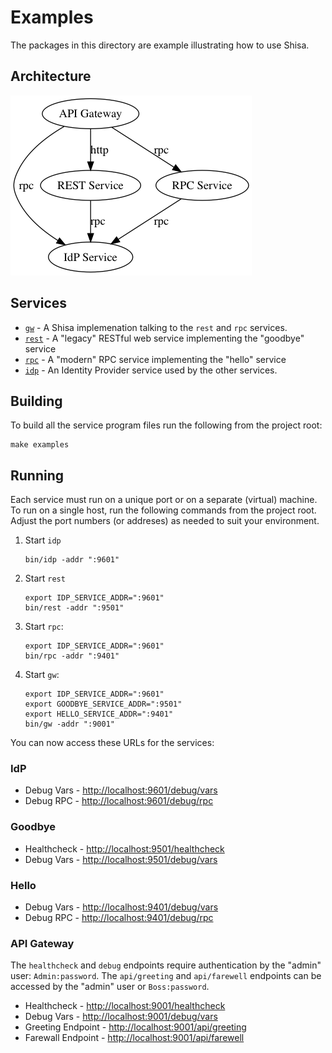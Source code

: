 # Examples

The packages in this directory are example illustrating how to use
Shisa.

## Architecture

![design](examples.png)

## Services

- [`gw`](gw) - A Shisa implemenation talking to the `rest` and `rpc` services.
- [`rest`](rest) - A "legacy" RESTful web service implementing the "goodbye" service
- [`rpc`](rpc) - A "modern" RPC service implementing the "hello" service
- [`idp`](idp) - An Identity Provider service used by the other services.

## Building

To build all the service program files run the following from the
project root:

    make examples

## Running

Each service must run on a unique port or on a separate (virtual)
machine.  To run on a single host, run the following commands from the
project root.  Adjust the port numbers (or addreses) as needed to suit
your environment.

1. Start `idp`

    ``` shell
    bin/idp -addr ":9601"
    ```

1. Start `rest`

    ``` shell
    export IDP_SERVICE_ADDR=":9601"
    bin/rest -addr ":9501"
    ```

1. Start `rpc`:

    ``` shell
    export IDP_SERVICE_ADDR=":9601"
    bin/rpc -addr ":9401"
    ```

1. Start `gw`:

    ``` shell
    export IDP_SERVICE_ADDR=":9601"
    export GOODBYE_SERVICE_ADDR=":9501"
    export HELLO_SERVICE_ADDR=":9401"
    bin/gw -addr ":9001"
    ```

You can now access these URLs for the services:

### IdP

- Debug Vars - <http://localhost:9601/debug/vars>
- Debug RPC - <http://localhost:9601/debug/rpc>

### Goodbye

- Healthcheck - <http://localhost:9501/healthcheck>
- Debug Vars - <http://localhost:9501/debug/vars>

### Hello

- Debug Vars - <http://localhost:9401/debug/vars>
- Debug RPC - <http://localhost:9401/debug/rpc>

### API Gateway

The `healthcheck` and `debug` endpoints require authentication by the 
"admin" user: `Admin:password`.  The `api/greeting` and `api/farewell`
endpoints can be accessed by the "admin" user or `Boss:password`.

- Healthcheck - <http://localhost:9001/healthcheck>
- Debug Vars - <http://localhost:9001/debug/vars>
- Greeting Endpoint - <http://localhost:9001/api/greeting>
- Farewall Endpoint - <http://localhost:9001/api/farewell>
